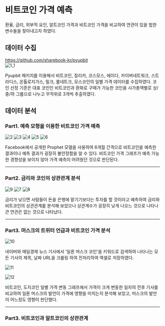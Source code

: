 # 비트코인 가격 예측

환율, 금리, 외부적 요인, 알트코인 가격과 비트코인 가격을 비교하여 연관이 있을 법한 변수들을 찾아내고자 하였다. 


## 데이터 수집

https://github.com/sharebook-kr/pyupbit  
![1_1](https://user-images.githubusercontent.com/89456014/134462838-3186390a-799f-4b8a-ae1a-82e5f2939117.png)

Pyupbit 패키지를 이용해서 비트코인, 질리카, 코스모스, 에이다, 카이버네트워크, 스트라디스, 온톨로지가스, 밀크, 룸네트크, 모스코인의 일별 가격 데이터를 수집하였다. 코인 선정 기준은
대표 코인인 비트코인과 환화로 구매가 가능한 코인을 시가총액별로 상/중/하 그룹으로 나누고 무작위로 3개씩 추출하였다.

## 데이터 분석

### Part1. 예측 모형을 이용한 비트코인 가격 예측
![2](https://user-images.githubusercontent.com/89456014/134504112-8f3708b7-f3af-4b29-9d76-33af3dc81eff.png)
![3](https://user-images.githubusercontent.com/89456014/134504114-2c710911-b766-41b0-88f1-efe08e0ce0c8.png)
![4](https://user-images.githubusercontent.com/89456014/134504118-edadc0c1-2386-4cdd-a75e-e9a5b27281c1.png)
![5](https://user-images.githubusercontent.com/89456014/134504123-83bdaadd-a312-4eb9-ae84-851af8b980fb.png)
![6](https://user-images.githubusercontent.com/89456014/134504126-e8a04640-e0d9-4397-8df4-45e50c2ac7d6.png)

Facebook에서 공개한 Prophet 모델을 사용하여 6개월 간격으로 비트코인을 예측한 결과이나 예측 결과가 굉장히 불안정함을 알 수 있다.
비트코인 가격 그래프가 예측 가능한 경향성을 보이지 않아 가격 예측이 어려웠던 것으로 판단된다.
***
### Part2. 금리와 코인의 상관관계 분석
![9](https://user-images.githubusercontent.com/89456014/134508367-b81ccf6f-1478-4c5c-a3a7-10e7b7e1719f.png)
![7](https://user-images.githubusercontent.com/89456014/134507681-4033dcb1-bdd0-4ccf-94a8-51dbf6d82bec.png)
![8](https://user-images.githubusercontent.com/89456014/134507690-1e4697a2-2e83-4fb4-818a-6a54c2d77e81.png)

금리가 낮으면 사람들이 돈을 은행에 맡기기보다는 투자를 할 것이라고 예측하여 금리와 비트코인의 상관관계를 분석해 보았으나 상관계수가 굉장히 낮게 나오느 것으로 나타나 큰 연관은 없는 것으로 나타났다.
***

### Part3. 머스크의 트위터 언급과 비트코인 가격 분석
![10](https://user-images.githubusercontent.com/89456014/134553836-2747f5fa-65e5-4e8e-bdcd-79958d566d5e.png)   

네이버와 매일경제 뉴스 기사에서 '일론 머스크 코인'을 키워드로 검색하여 나타나는 모든 기사의 제목, 날짜 URL을 크롤링 하여 전처리하여 엑셀로 저장하였다.   

![11](https://user-images.githubusercontent.com/89456014/134554313-4fa01d35-5962-45fc-b731-b7c51535b2b9.PNG)   

![12](https://user-images.githubusercontent.com/89456014/134554320-ca3f5781-ae24-4b27-9d68-66ecc147e6e9.PNG)   

비트코인, 도지코인 일별 가격 변동 그래프에서 가격이 크게 변동한 일자의 전후 기사를 비교하여 일론 머스크의 발언이 가격에 영향을 미치는지 분석해 보았고, 머스크의 발언이 어느정도 영향이 판단했다.

***
### Part3. 비트코인과 알트코인의 상관관계 
